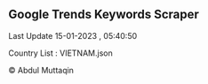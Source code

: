 

## Google Trends Keywords Scraper 
 
Last Update 15-01-2023 , 05:40:50

Country List :
VIETNAM.json



© Abdul Muttaqin 
